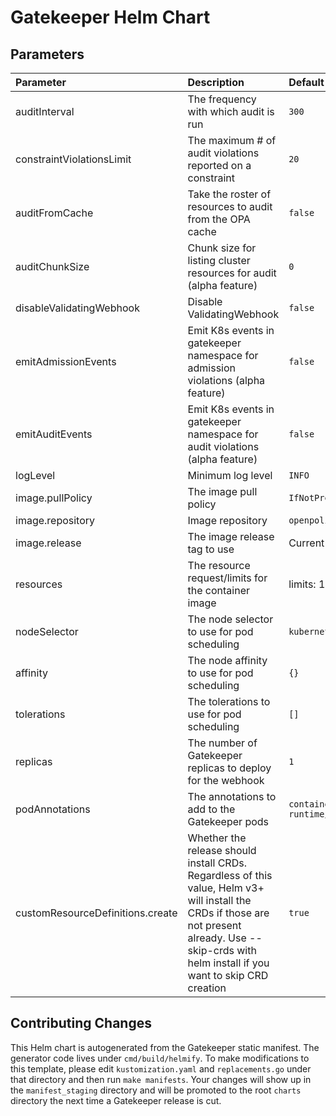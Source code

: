 # Gatekeeper Helm Chart

## Parameters

| Parameter                        | Description                                                                                                                                                                                            | Default                                                                   |
| :------------------------------- | :----------------------------------------------------------------------------------------------------------------------------------------------------------------------------------------------------- | :------------------------------------------------------------------------ |
| auditInterval                    | The frequency with which audit is run                                                                                                                                                                  | `300`                                                                     |
| constraintViolationsLimit        | The maximum # of audit violations reported on a constraint                                                                                                                                             | `20`                                                                      |
| auditFromCache                   | Take the roster of resources to audit from the OPA cache                                                                                                                                               | `false`                                                                   |
| auditChunkSize                   | Chunk size for listing cluster resources for audit (alpha feature)                                                                                                                                     | `0`                                                                       |
| disableValidatingWebhook         | Disable ValidatingWebhook                                                                                                                                                                              | `false`                                                                   |
| emitAdmissionEvents              | Emit K8s events in gatekeeper namespace for admission violations (alpha feature)                                                                                                                       | `false`                                                                   |
| emitAuditEvents                  | Emit K8s events in gatekeeper namespace for audit violations (alpha feature)                                                                                                                           | `false`                                                                   |
| logLevel                         | Minimum log level                                                                                                                                                                                      | `INFO`                                                                    |
| image.pullPolicy                 | The image pull policy                                                                                                                                                                                  | `IfNotPresent`                                                            |
| image.repository                 | Image repository                                                                                                                                                                                       | `openpolicyagent/gatekeeper`                                              |
| image.release                    | The image release tag to use                                                                                                                                                                           | Current release version: `v3.2.1`                                    |
| resources                        | The resource request/limits for the container image                                                                                                                                                    | limits: 1 CPU, 512Mi, requests: 100mCPU, 256Mi                            |
| nodeSelector                     | The node selector to use for pod scheduling                                                                                                                                                            | `kubernetes.io/os: linux`                                                 |
| affinity                         | The node affinity to use for pod scheduling                                                                                                                                                            | `{}`                                                                      |
| tolerations                      | The tolerations to use for pod scheduling                                                                                                                                                              | `[]`                                                                      |
| replicas                         | The number of Gatekeeper replicas to deploy for the webhook                                                                                                                                            | `1`                                                                       |
| podAnnotations                   | The annotations to add to the Gatekeeper pods                                                                                                                                                          | `container.seccomp.security.alpha.kubernetes.io/manager: runtime/default` |
| customResourceDefinitions.create | Whether the release should install CRDs. Regardless of this value, Helm v3+ will install the CRDs if those are not present already. Use --skip-crds with helm install if you want to skip CRD creation | `true`                                                                    |

## Contributing Changes

This Helm chart is autogenerated from the Gatekeeper static manifest. The
generator code lives under `cmd/build/helmify`. To make modifications to this
template, please edit `kustomization.yaml` and `replacements.go` under that
directory and then run `make manifests`. Your changes will show up in the
`manifest_staging` directory and will be promoted to the root `charts` directory
the next time a Gatekeeper release is cut.
